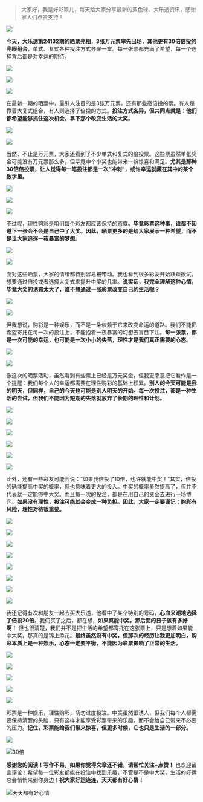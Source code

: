 > 大家好，我是好彩颖儿，每天给大家分享最新的双色球、大乐透资讯，感谢家人们点赞支持！

![](https://cdn.jsdelivr.net/gh/wangwenjie1314/PicCDN/2024-7-12/1720763627240-image.png)


**今天，大乐透第24132期的晒票亮相，3张万元票率先出场，其他更有30倍倍投的亮眼组合**，单式、复式各种投注方式齐聚一堂。每一张票都充满了希望，每一个选择背后都是对幸运的期待。

![](https://cdn.jsdelivr.net/gh/wangwenjie1314/PicCDN/2024-11-13/1731461818538-image.png)


![](https://cdn.jsdelivr.net/gh/wangwenjie1314/PicCDN/2024-11-13/1731479247126-image.png)


![](https://cdn.jsdelivr.net/gh/wangwenjie1314/PicCDN/2024-11-13/1731479279092-image.png)


在最新一期的晒票中，最引人注目的是3张万元票，还有那些高倍投的票。有人是靠着大复式组合，有人则选择了倍投的方式。**投注方式各异，但共同点就是：他们都希望能够抓住这次机会，拿下那个改变生活的大奖。**

![](https://cdn.jsdelivr.net/gh/wangwenjie1314/PicCDN/2024-11-13/1731479288146-image.png)

![](https://cdn.jsdelivr.net/gh/wangwenjie1314/PicCDN/2024-11-13/1731479295135-image.png)


当然，不止是万元票，大家还看到了不少单式和复式的倍投票。这些票虽然单张奖金可能没有万元票那么多，但毕竟中个小奖也能带来一份惊喜和满足。**尤其是那种30倍倍投票，让人觉得每一笔投注都是一次“冲刺”，或许幸运就藏在其中的某个数字里。**

![](https://cdn.jsdelivr.net/gh/wangwenjie1314/PicCDN/2024-11-13/1731479305251-image.png)


![](https://cdn.jsdelivr.net/gh/wangwenjie1314/PicCDN/2024-11-13/1731479973955-image.png)


![](https://cdn.jsdelivr.net/gh/wangwenjie1314/PicCDN/2024-11-13/1731479981349-image.png)


不过呢，理性购彩是咱们每个彩友都应该保持的态度。**毕竟彩票这种事，谁都不知道下一张会不会是自己中了大奖。因此，晒票更多的是给大家展示一种希望，而不是让大家追逐一夜暴富的梦想。**

![](https://cdn.jsdelivr.net/gh/wangwenjie1314/PicCDN/2024-11-13/1731480022763-image.png)

![](https://cdn.jsdelivr.net/gh/wangwenjie1314/PicCDN/2024-11-13/1731479314398-image.png)


面对这些晒票，大家的情绪都特别容易被带动。我也看到很多彩友开始跃跃欲试，想要通过倍投或者选择大复式来提升中奖的几率。**说实话，我完全理解这种心情，毕竟大奖的诱惑太大了，谁不想通过一张彩票改变自己的生活呢？**

![](https://cdn.jsdelivr.net/gh/wangwenjie1314/PicCDN/2024-11-13/1731479323790-image.png)

![](https://cdn.jsdelivr.net/gh/wangwenjie1314/PicCDN/2024-11-13/1731479338218-image.png)


但我想说，购彩是一种娱乐，而不是一条依赖于它来改变命运的道路。我们不能把希望寄托在每一次的投注上，不能抱着一夜暴富的幻想去盲目下注。**每一张票，都是一次可能的幸运，也可能是一次小小的失落，理性才是我们真正需要的心态。**


![](https://cdn.jsdelivr.net/gh/wangwenjie1314/PicCDN/2024-11-13/1731479447017-image.png)

![](https://cdn.jsdelivr.net/gh/wangwenjie1314/PicCDN/2024-11-13/1731479420756-image.png)



像这次的晒票活动，虽然看到有些票上已经是万元奖金，但我更愿意把它看作是一个提醒：我们每个人的幸运都需要在理性购彩的基础上积累。**别人的今天可能是我的明天，但同样，自己的今天也可能是别人明天的开始。每一次投注，都是一种生活的尝试，但我们不能因为短期的失落就放弃了长期的理性和计划。**


![](https://cdn.jsdelivr.net/gh/wangwenjie1314/PicCDN/2024-11-13/1731479587338-image.png)


![](https://cdn.jsdelivr.net/gh/wangwenjie1314/PicCDN/2024-11-13/1731479843646-image.png)

![](https://cdn.jsdelivr.net/gh/wangwenjie1314/PicCDN/2024-11-13/1731479801592-image.png)

![](https://cdn.jsdelivr.net/gh/wangwenjie1314/PicCDN/2024-11-13/1731479713544-image.png)

![](https://cdn.jsdelivr.net/gh/wangwenjie1314/PicCDN/2024-11-13/1731479652283-image.png)


![](https://cdn.jsdelivr.net/gh/wangwenjie1314/PicCDN/2024-11-13/1731480197423-image.png)

此外，还有一些彩友可能会说：“如果我倍投了10倍，也许就能中奖！”其实，倍投的确能提高中奖的概率，但也意味着更大的投入。中奖的概率虽然提高了，但并不代表就一定能够中大奖。而且每一次的投注，都是在用自己的资金去进行一场博弈。**如果没有理性，投注可能就会变成一种负担。因此，大家一定要谨记：购彩有风险，理性对待很重要。**


![](https://cdn.jsdelivr.net/gh/wangwenjie1314/PicCDN/2024-11-13/1731479539740-image.png)

![](https://cdn.jsdelivr.net/gh/wangwenjie1314/PicCDN/2024-11-13/1731479566558-image.png)


![](https://cdn.jsdelivr.net/gh/wangwenjie1314/PicCDN/2024-11-13/1731479458475-image.png)

![](https://cdn.jsdelivr.net/gh/wangwenjie1314/PicCDN/2024-11-13/1731479497571-image.png)

![](https://cdn.jsdelivr.net/gh/wangwenjie1314/PicCDN/2024-11-13/1731479488587-image.png)

![](https://cdn.jsdelivr.net/gh/wangwenjie1314/PicCDN/2024-11-13/1731479467862-image.png)

![](https://cdn.jsdelivr.net/gh/wangwenjie1314/PicCDN/2024-11-13/1731479522510-image.png)

![](https://cdn.jsdelivr.net/gh/wangwenjie1314/PicCDN/2024-11-13/1731479513679-image.png)



我还记得有次和朋友一起去买大乐透，他看中了某个特别的号码，**心血来潮地选择了倍投20倍**。我们买了之后，都在想，**如果真能中奖，那后面的日子该有多好啊！** 但也很清楚，我们并不是把生活的希望都寄托在这张票上，只是想着如果能中大奖，那真的是锦上添花。**最终虽然没有中奖，但那次的经历让我更加明白，购彩本质上是一种娱乐，心态一定要平衡，不能因为彩票影响了正常的生活。**


![](https://cdn.jsdelivr.net/gh/wangwenjie1314/PicCDN/2024-11-13/1731461536029-image.png)

![](https://cdn.jsdelivr.net/gh/wangwenjie1314/PicCDN/2024-11-13/1731461564074-image.png)

![](https://cdn.jsdelivr.net/gh/wangwenjie1314/PicCDN/2024-11-13/1731461596891-image.png)

![](https://cdn.jsdelivr.net/gh/wangwenjie1314/PicCDN/2024-11-13/1731461790800-image.png)

![](https://cdn.jsdelivr.net/gh/wangwenjie1314/PicCDN/2024-11-13/1731461782286-image.png)

彩票是一种娱乐，理性购彩，切勿过度投注。中奖虽然很诱人，但我们每个人都需要保持清醒的头脑，只有这样才能享受彩票带来的乐趣，而不会给自己带来不必要的压力。**记住，彩票能给我们带来惊喜，但更多时候，它也只是生活的一部分。**

![](https://cdn.jsdelivr.net/gh/wangwenjie1314/PicCDN/2024-11-13/1731479907429-image.png)

![30倍](https://cdn.jsdelivr.net/gh/wangwenjie1314/PicCDN/2024-11-13/1731474575543-image.png)

**感谢您的阅读！写作不易，如果你觉得文章还不错，请帮忙关注+点赞！** 也欢迎留言评论！希望每一位彩友都能在投注中找到乐趣，不管是不是中大奖，生活的好运总会悄悄来到你身边！**祝大家好运连连，天天都有好心情！**


![天天都有好心情](https://cdn.jsdelivr.net/gh/wangwenjie1314/PicCDN/2024-11-13/1731481662462-image.png)
